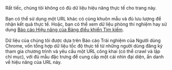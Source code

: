 Rất tiếc, chúng tôi không có đủ dữ liệu hiệu năng thực tế cho trang này. <br><br> Bạn có thể sử dụng một URL khác có cùng khuôn mẫu và đủ lưu lượng để nhận kết quả thực tế. Hoặc, bạn có thể xem dữ liệu phòng thí nghiệm hay sử dụng [Báo cáo Hiệu năng của Bảng điều khiển Tìm kiếm](https://support.google.com/webmasters/answer/7576553?hl=en&ref_topic=9384513). <br><br> Dữ liệu của chúng tôi được dựa trên Báo cáo Trải nghiệm của Người dùng Chrome, vốn tổng hợp dữ liệu tốc độ thực tế từ những người dùng đăng ký tham gia chương trình và yêu cầu một URL công khai (có thể crawl và lập chỉ mục), với đủ mẫu đặc trưng để cung cấp một cái nhìn đại diện, ẩn danh về hiệu năng của URL này.
